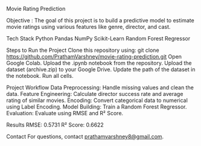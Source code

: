 Movie Rating Prediction

Objective : The goal of this project is to build a predictive model to estimate movie ratings using various features like genre, director, and cast.

Tech Stack
Python
Pandas
NumPy
Scikit-Learn
Random Forest Regressor

Steps to Run the Project
Clone this repository using:
git clone https://github.com/PrathamVarshney/movie-rating-prediction.git
Open Google Colab.
Upload the .ipynb notebook from the repository.
Upload the dataset (archive.zip) to your Google Drive.
Update the path of the dataset in the notebook.
Run all cells.

Project Workflow
Data Preprocessing: Handle missing values and clean the data.
Feature Engineering: Calculate director success rate and average rating of similar movies.
Encoding: Convert categorical data to numerical using Label Encoding.
Model Building: Train a Random Forest Regressor.
Evaluation: Evaluate using RMSE and R² Score.

Results
RMSE: 0.5731
R² Score: 0.6622

Contact
For questions, contact prathamvarshney8@gmail.com.


